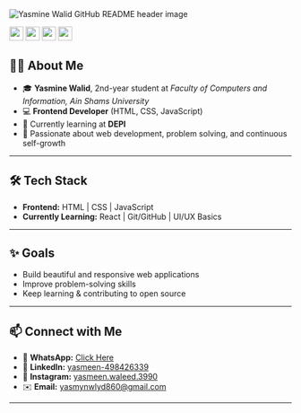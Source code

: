 <img src="https://github.com/mokkapps/mokkapps/blob/master/header.png" alt="Yasmine Walid GitHub README header image">

<p>
  <a href="https://wa.me/201030776558"><img src="https://img.shields.io/badge/whatsapp-%2325D366.svg?&style=for-the-badge&logo=whatsapp&logoColor=white" height=25></a>
  <a href="https://www.linkedin.com/in/yasmeen-498426339/"><img src="https://img.shields.io/badge/linkedin-%230077B5.svg?&style=for-the-badge&logo=linkedin&logoColor=white" height=25></a>
  <a href="https://www.instagram.com/yasmeen.waleed.3990/"><img src="https://img.shields.io/badge/instagram-%23E4405F.svg?&style=for-the-badge&logo=instagram&logoColor=white" height=25></a>
  <a href="mailto:yasmynwlyd860@gmail.com"><img src="https://img.shields.io/badge/email-%23EA4335.svg?&style=for-the-badge&logo=gmail&logoColor=white" height=25></a>
</p>

## 👩‍💻 About Me
- 🎓 **Yasmine Walid**, 2nd-year student at *Faculty of Computers and Information, Ain Shams University*  
- 💻 **Frontend Developer** (HTML, CSS, JavaScript)  
- 🚀 Currently learning at **DEPI**  
- 🌱 Passionate about web development, problem solving, and continuous self-growth  

---

## 🛠️ Tech Stack
- **Frontend:** HTML | CSS | JavaScript  
- **Currently Learning:** React | Git/GitHub | UI/UX Basics  

---

## ✨ Goals
- Build beautiful and responsive web applications  
- Improve problem-solving skills  
- Keep learning & contributing to open source  

---

## 📫 Connect with Me
- 📱 **WhatsApp:** [Click Here](https://wa.me/201030776558)  
- 💼 **LinkedIn:** [yasmeen-498426339](https://www.linkedin.com/in/yasmeen-498426339/)  
- 📸 **Instagram:** [yasmeen.waleed.3990](https://www.instagram.com/yasmeen.waleed.3990/)  
- ✉️ **Email:** [yasmynwlyd860@gmail.com](mailto:yasmynwlyd860@gmail.com)  

---

